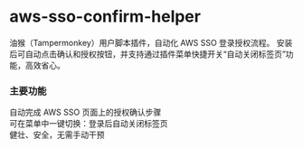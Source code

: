 # aws-sso-confirm-helper
油猴（Tampermonkey）用户脚本插件，自动化 AWS SSO 登录授权流程。
安装后可自动点击确认和授权按钮，并支持通过插件菜单快捷开关“自动关闭标签页”功能，高效省心。

### 主要功能
自动完成 AWS SSO 页面上的授权确认步骤  
可在菜单中一键切换：登录后自动关闭标签页  
健壮、安全，无需手动干预  
